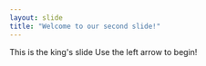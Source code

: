 ```yaml
---
layout: slide
title: "Welcome to our second slide!"
---
```

This is the king's slide
Use the left arrow to begin!